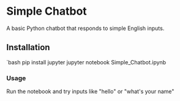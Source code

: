 # Simple Chatbot
A basic Python chatbot that responds to simple English inputs.

## Installation
`bash
pip install jupyter
jupyter notebook Simple_Chatbot.ipynb

### Usage
Run the notebook and try inputs like "hello" or "what's your name"
